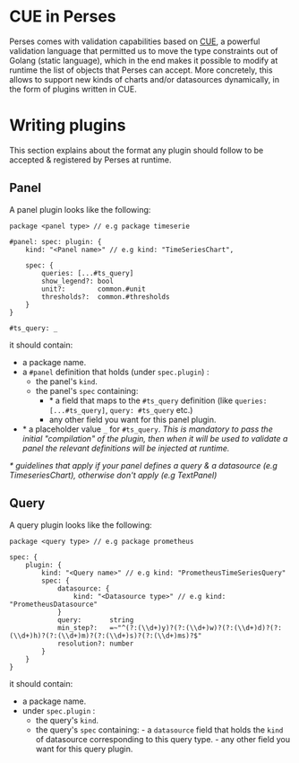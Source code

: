 CUE in Perses
====================

Perses comes with validation capabilities based on [CUE](https://cuelang.org/), a powerful validation language that permitted us to move the type constraints out of Golang (static language), which in the end makes it possible to modify at runtime the list of objects that Perses can accept. More concretely, this allows to support new kinds of charts and/or datasources dynamically, in the form of plugins written in CUE.

# Writing plugins

This section explains about the format any plugin should follow to be accepted & registered by Perses at runtime.

## Panel

A panel plugin looks like the following:

```cue
package <panel type> // e.g package timeserie

#panel: spec: plugin: {
	kind: "<Panel name>" // e.g kind: "TimeSeriesChart",

	spec: {
		queries: [...#ts_query]
		show_legend?: bool
		unit?:        common.#unit
		thresholds?:  common.#thresholds
	}
}

#ts_query: _
```
it should contain:
- a package name.
- a `#panel` definition that holds (under `spec.plugin`) :
  - the panel's `kind`.
  - the panel's `spec` containing:
    - \* a field that maps to the `#ts_query` definition (like `queries: [...#ts_query]`,  `query: #ts_query` etc.)
    - any other field you want for this panel plugin.
- \* a placeholder value `_` for `#ts_query`. _This is mandatory to pass the initial "compilation" of the plugin, then when it will be used to validate a panel the relevant definitions will be injected at runtime._

_* guidelines that apply if your panel defines a query & a datasource (e.g TimeseriesChart), otherwise don't apply (e.g TextPanel)_

## Query

A query plugin looks like the following:

```cue
package <query type> // e.g package prometheus

spec: {
	plugin: {
		kind: "<Query name>" // e.g kind: "PrometheusTimeSeriesQuery"
		spec: {
			datasource: {
				kind: "<Datasource type>" // e.g kind: "PrometheusDatasource"
			}
			query:       string
			min_step?:   =~"^(?:(\\d+)y)?(?:(\\d+)w)?(?:(\\d+)d)?(?:(\\d+)h)?(?:(\\d+)m)?(?:(\\d+)s)?(?:(\\d+)ms)?$"
			resolution?: number
		}
	}
}
```
it should contain:
- a package name.
- under `spec.plugin` :
  - the query's `kind`.
  - the query's `spec` containing:
		- a `datasource` field that holds the `kind` of datasource corresponding to this query type.
		- any other field you want for this query plugin.
